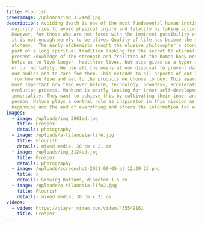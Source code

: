 ```yaml
---
title: Flourish
coverImage: /uploads/img_3124ed.jpg
description: Avoiding death is one of the most fundamental human instincts. The
  majority tries to avoid physical injury and fatality by taking active steps.
  However, for those who are not faced with the imminent possibility of death,
  it is not enough merely to be alive. Quality of life has become the new
  alchemy.  The early alchemists sought the elusive philosopher’s stone and were
  part of a long spiritual tradition looking for the secret to eternal life. Our
  present knowledge of the strength and frailties of the human body not only
  helps us to live longer, healthier lives, but also gives us a hyper awareness
  of our mortality. We use all the means at our disposal to prevent damage to
  our bodies and to care for them. This extends to all aspects of our lives,
  from how we live and eat to the products we choose to buy. This awareness is
  more important now than ever before, technology, nowadays, accelerates the
  evolution process. Mankind is mostly looking for inner self-development and
  immortality. They want to achieve this by cultivating their inner and outer
  person. Nature plays a central role as inspirator in this mission as it is the
  beginning and the end of everything and offers the information for evolution.
images:
  - image: /uploads/img_3061ed.jpg
    title: Prosper
    details: photography
  - image: /uploads/a-tilandsia-life.jpg
    title: Flourish
    details: mixed media, 30 cm x 21 cm
  - image: /uploads/img_3124ed.jpg
    title: Prosper
    details: photography
  - image: /uploads/screenshot-2021-09-05-at-12.09.23.png
    title: x
    details: Growing Buttons, diameter 1,5 cm
  - image: /uploads/a-tilandsia-life2.jpg
    title: Flourish
    details: mixed media, 30 cm x 21 cm
videos:
  - video: https://player.vimeo.com/video/435549161
    title: Prosper
---
```

